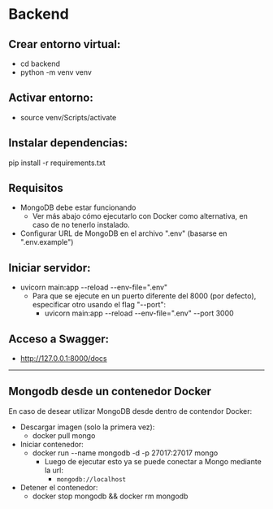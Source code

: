 # Backend

## Crear entorno virtual:
- cd backend
- python -m venv venv

## Activar entorno:
- source venv/Scripts/activate

## Instalar dependencias:
pip install -r requirements.txt

## Requisitos
- MongoDB debe estar funcionando
  - Ver más abajo cómo ejecutarlo con Docker como alternativa, en caso de no tenerlo instalado.
- Configurar URL de MongoDB en el archivo ".env" (basarse en ".env.example")

## Iniciar servidor:
- uvicorn main:app --reload --env-file=".env"
  - Para que se ejecute en un puerto diferente del 8000 (por defecto), especificar otro usando el flag "--port":
    - uvicorn main:app --reload --env-file=".env" --port 3000

## Acceso a Swagger:
- http://127.0.0.1:8000/docs

---
## Mongodb desde un contenedor Docker
En caso de desear utilizar MongoDB desde dentro de contendor Docker:
- Descargar imagen (solo la primera vez):
  - docker pull mongo
- Iniciar contenedor:
  - docker run --name mongodb -d -p 27017:27017 mongo
    - Luego de ejecutar esto ya se puede conectar a Mongo mediante la url:
      - ```mongodb://localhost```
- Detener el contenedor:
  - docker stop mongodb && docker rm mongodb